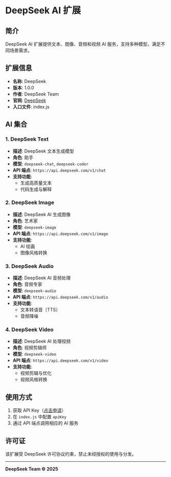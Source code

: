 # DeepSeek AI 扩展

## 简介

DeepSeek AI 扩展提供文本、图像、音频和视频 AI 服务，支持多种模型，满足不同场景需求。

## 扩展信息

- **名称**: DeepSeek
- **版本**: 1.0.0
- **作者**: DeepSeek Team
- **官网**: [DeepSeek](https://deepseek.com)
- **入口文件**: index.js

## AI 集合

### 1. DeepSeek Text

- **描述**: DeepSeek 文本生成模型
- **角色**: 助手
- **模型**: `deepseek-chat`, `deepseek-coder`
- **API 端点**: `https://api.deepseek.com/v1/chat`
- **支持功能**:
  - 生成高质量文本
  - 代码生成与解释

### 2. DeepSeek Image

- **描述**: DeepSeek AI 生成图像
- **角色**: 艺术家
- **模型**: `deepseek-image`
- **API 端点**: `https://api.deepseek.com/v1/image`
- **支持功能**:
  - AI 绘画
  - 图像风格转换

### 3. DeepSeek Audio

- **描述**: DeepSeek AI 音频处理
- **角色**: 音频专家
- **模型**: `deepseek-audio`
- **API 端点**: `https://api.deepseek.com/v1/audio`
- **支持功能**:
  - 文本转语音（TTS）
  - 音频降噪

### 4. DeepSeek Video

- **描述**: DeepSeek AI 处理视频
- **角色**: 视频剪辑师
- **模型**: `deepseek-video`
- **API 端点**: `https://api.deepseek.com/v1/video`
- **支持功能**:
  - 视频剪辑与优化
  - 视频风格转换

## 使用方式

1. 获取 API Key（[点击申请](https://deepseek.com)）
2. 在 `index.js` 中配置 `apiKey`
3. 通过 API 端点调用相应的 AI 服务

## 许可证

该扩展受 DeepSeek 许可协议约束，禁止未经授权的使用与分发。

---

**DeepSeek Team © 2025**
